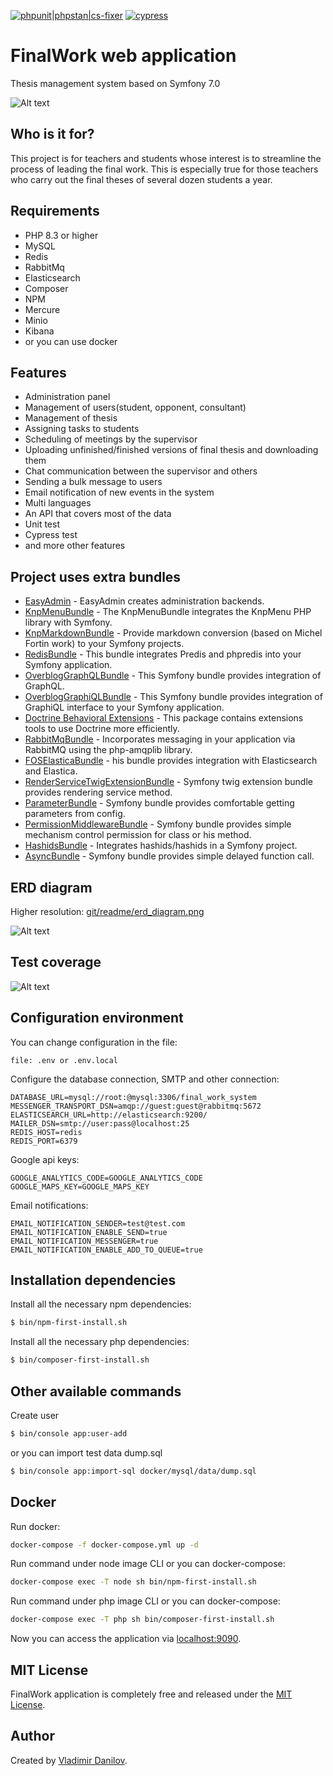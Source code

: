 [![phpunit|phpstan|cs-fixer](https://github.com/danilovl/final-work-system/actions/workflows/phpunit.yml/badge.svg)](https://github.com/danilovl/final-work-system/actions/workflows/phpunit.yml)
[![cypress](https://github.com/danilovl/final-work-system/actions/workflows/cypress.yml/badge.svg)](https://github.com/danilovl/final-work-system/actions/workflows/cypress.yml)

FinalWork web application
========================

Thesis management system based on Symfony 7.0

![Alt text](/git/readme/demo.gif?raw=true "Project example")

Who is it for?
------------

This project is for teachers and students whose interest is to streamline the process of leading the final work.
This is especially true for those teachers who carry out the final theses of several dozen students a year.

Requirements
------------

* PHP 8.3 or higher
* MySQL
* Redis
* RabbitMq
* Elasticsearch
* Composer
* NPM
* Mercure
* Minio
* Kibana
* or you can use docker

Features
------------

* Administration panel
* Management of users(student, opponent, consultant)
* Management of thesis
* Assigning tasks to students
* Scheduling of meetings by the supervisor
* Uploading unfinished/finished versions of final thesis and downloading them
* Chat communication between the supervisor and others
* Sending a bulk message to users
* Email notification of new events in the system
* Multi languages
* An API that covers most of the data
* Unit test
* Cypress test
* and more other features

Project uses extra bundles
------------

* [EasyAdmin](https://github.com/EasyCorp/EasyAdminBundle) - EasyAdmin creates administration backends.
* [KnpMenuBundle](https://github.com/KnpLabs/KnpMenuBundle) - The KnpMenuBundle integrates the KnpMenu PHP library with Symfony.
* [KnpMarkdownBundle](https://github.com/KnpLabs/KnpMarkdownBundle) - Provide markdown conversion (based on Michel Fortin work) to your Symfony projects.
* [RedisBundle](https://github.com/snc/SncRedisBundle) - This bundle integrates Predis and phpredis into your Symfony application.
* [OverblogGraphQLBundle](https://github.com/overblog/GraphQLBundle) - This Symfony bundle provides integration of GraphQL.
* [OverblogGraphiQLBundle](https://github.com/overblog/GraphiQLBundle) - This Symfony bundle provides integration of GraphiQL interface to your Symfony application.
* [Doctrine Behavioral Extensions](https://github.com/Atlantic18/DoctrineExtensions) - This package contains extensions tools to use Doctrine more efficiently.
* [RabbitMqBundle](https://github.com/php-amqplib/RabbitMqBundle) - Incorporates messaging in your application via RabbitMQ using the php-amqplib library.
* [FOSElasticaBundle](https://github.com/FriendsOfSymfony/FOSElasticaBundle) - his bundle provides integration with Elasticsearch and Elastica.
* [RenderServiceTwigExtensionBundle](https://github.com/danilovl/render-service-twig-extension-bundle) - Symfony twig extension bundle provides rendering service method.
* [ParameterBundle](https://github.com/danilovl/parameter-bundle) - Symfony bundle provides comfortable getting parameters from config.
* [PermissionMiddlewareBundle](https://github.com/danilovl/permission-middleware-bundle) - Symfony bundle provides simple mechanism control permission for class or his method.
* [HashidsBundle](https://github.com/danilovl/hashids-bundle) - Integrates hashids/hashids in a Symfony project.
* [AsyncBundle](https://github.com/danilovl/async-bundle) - Symfony bundle provides simple delayed function call.

ERD diagram
------------

Higher resolution: [git/readme/erd_diagram.png](/git/readme/erd_diagram.png)

![Alt text](/git/readme/erd_diagram_small.png?raw=true "ERD diagram")

Test coverage
------------

![Alt text](/git/readme/test_coverage_application.png?raw=true "Test coverage application")

Configuration environment
------------

You can change configuration in the file:

```text
file: .env or .env.local
```
Configure the database connection, SMTP and other connection:

``` env
DATABASE_URL=mysql://root:@mysql:3306/final_work_system
MESSENGER_TRANSPORT_DSN=amqp://guest:guest@rabbitmq:5672
ELASTICSEARCH_URL=http://elasticsearch:9200/
MAILER_DSN=smtp://user:pass@localhost:25
REDIS_HOST=redis
REDIS_PORT=6379
``````

Google api keys:

``` env
GOOGLE_ANALYTICS_CODE=GOOGLE_ANALYTICS_CODE
GOOGLE_MAPS_KEY=GOOGLE_MAPS_KEY
```

Email notifications:

``` env
EMAIL_NOTIFICATION_SENDER=test@test.com
EMAIL_NOTIFICATION_ENABLE_SEND=true
EMAIL_NOTIFICATION_MESSENGER=true
EMAIL_NOTIFICATION_ENABLE_ADD_TO_QUEUE=true
```

Installation dependencies
------------

Install all the necessary npm dependencies:

```bash
$ bin/npm-first-install.sh
```
Install all the necessary php dependencies:

```bash
$ bin/composer-first-install.sh
```

Other available commands
------------

Create user

```bash
$ bin/console app:user-add
```
or you can import test data dump.sql

```bash
$ bin/console app:import-sql docker/mysql/data/dump.sql
```

Docker
------------

Run docker:

```bash
docker-compose -f docker-compose.yml up -d
```

Run command under node image CLI or you can docker-compose:

```bash
docker-compose exec -T node sh bin/npm-first-install.sh
```

Run command under php image CLI or you can docker-compose:

```bash
docker-compose exec -T php sh bin/composer-first-install.sh
```

Now you can access the application via [localhost:9090](localhost:9090).

MIT License
-----------

FinalWork application is completely free and released under the [MIT License](https://github.com/danilovl/finalwork/LICENSE).

Author
-------

Created by [Vladimir Danilov](https://github.com/danilovl).
